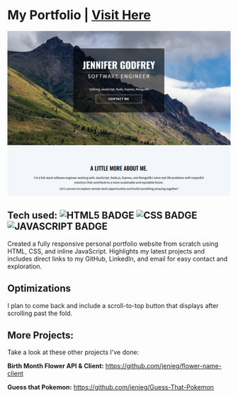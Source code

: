 # My Portfolio | [Visit Here](https://jenie.netlify.app/)

![Jenie | Software Engineer](/images/portfolio-2024.png)



## Tech used: ![HTML5 BADGE](https://img.shields.io/static/v1?label=|&message=HTML5&color=5a5a5a&style=flat&logo=html5) ![CSS BADGE](https://img.shields.io/static/v1?label=|&message=CSS3&color=5a5a5a&style=flat&logo=css3) ![JAVASCRIPT BADGE](https://img.shields.io/static/v1?label=|&message=JAVASCRIPT&color=5a5a5a&style=flat&logo=javascript)

Created a fully responsive personal portfolio website from scratch using HTML, CSS, and inline JavaScript. Highlights my latest projects and includes direct links to my GitHub, LinkedIn, and email for easy contact and exploration.

## Optimizations

I plan to come back and include a scroll-to-top button that displays after scrolling past the fold.

## More Projects:

Take a look at these other projects I've done:

**Birth Month Flower API & Client:** https://github.com/jenieg/flower-name-client

**Guess that Pokemon:** https://github.com/jenieg/Guess-That-Pokemon